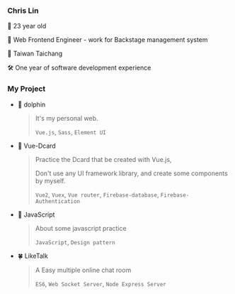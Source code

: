 ### Chris Lin
🎂 23 year old

🌿 Web Frontend Engineer - work for Backstage management system

🚩 Taiwan Taichang

🛠 One year of software development experience

### My Project

- 🐬 dolphin
  > It's my personal web.
  >
  > `Vue.js`, `Sass`, `Element UI`

- 👤 Vue-Dcard
  > Practice the Dcard that be created with Vue.js,
  >
  > Don't use any UI framework library, and create some components by myself.
  >
  > `Vue2`, `Vuex`, `Vue router`, `Firebase-database`, `Firebase-Authentication`

- 👑 JavaScript
  > About some javascript practice
  >
  > `JavaScript`, `Design pattern`

- 🍀 LikeTalk
  > A Easy multiple online chat room
  >
  > `ES6`, `Web Socket Server`, `Node Express Server`
